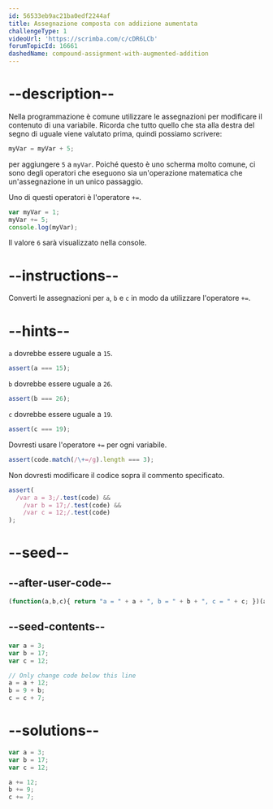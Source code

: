 ```yaml
---
id: 56533eb9ac21ba0edf2244af
title: Assegnazione composta con addizione aumentata
challengeType: 1
videoUrl: 'https://scrimba.com/c/cDR6LCb'
forumTopicId: 16661
dashedName: compound-assignment-with-augmented-addition
---
```


# --description--

Nella programmazione è comune utilizzare le assegnazioni per modificare il contenuto di una variabile. Ricorda che tutto quello che sta alla destra del segno di uguale viene valutato prima, quindi possiamo scrivere:

```js
myVar = myVar + 5;
```

per aggiungere `5` a `myVar`. Poiché questo è uno scherma molto comune, ci sono degli operatori che eseguono sia un'operazione matematica che un'assegnazione in un unico passaggio.

Uno di questi operatori è l'operatore `+=`.

```js
var myVar = 1;
myVar += 5;
console.log(myVar);
```

Il valore `6` sarà visualizzato nella console.

# --instructions--

Converti le assegnazioni per `a`, `b` e `c` in modo da utilizzare l'operatore `+=`.

# --hints--

`a` dovrebbe essere uguale a `15`.

```js
assert(a === 15);
```

`b` dovrebbe essere uguale a `26`.

```js
assert(b === 26);
```

`c` dovrebbe essere uguale a `19`.

```js
assert(c === 19);
```

Dovresti usare l'operatore `+=` per ogni variabile.

```js
assert(code.match(/\+=/g).length === 3);
```

Non dovresti modificare il codice sopra il commento specificato.

```js
assert(
  /var a = 3;/.test(code) &&
    /var b = 17;/.test(code) &&
    /var c = 12;/.test(code)
);
```

# --seed--

## --after-user-code--

```js
(function(a,b,c){ return "a = " + a + ", b = " + b + ", c = " + c; })(a,b,c);
```

## --seed-contents--

```js
var a = 3;
var b = 17;
var c = 12;

// Only change code below this line
a = a + 12;
b = 9 + b;
c = c + 7;
```

# --solutions--

```js
var a = 3;
var b = 17;
var c = 12;

a += 12;
b += 9;
c += 7;
```
